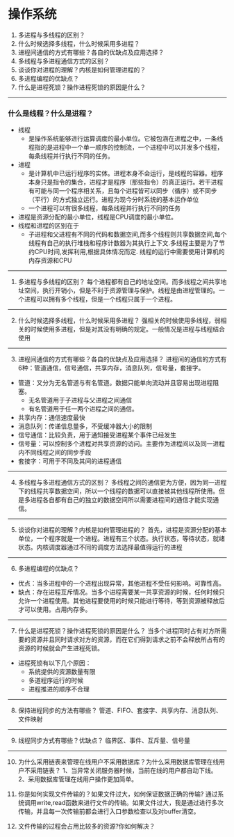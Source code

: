 # 操作系统

1. 多进程与多线程的区别？
2. 什么时候选择多线程，什么时候采用多进程？
3. 进程间通信的方式有哪些？各自的优缺点及应用选择？
4. 多线程与多进程通信方式的区别？
5. 谈谈你对进程的理解？内核是如何管理进程的？
6. 多进程编程的优缺点？
7. 什么是进程死锁？操作进程死锁的原因是什么？

***
### 什么是线程？什么是进程？
* 线程
  * 是操作系统能够进行运算调度的最小单位。它被包涵在进程之中，一条线程指的是进程中一个单一顺序的控制流，一个进程中可以并发多个线程，每条线程并行执行不同的任务。
 
* 进程
  * 是计算机中已运行程序的实体。进程本身不会运行，是线程的容器。程序本身只是指令的集合，进程才是程序（那些指令）的真正运行。若干进程有可能与同一个程序相关系，且每个进程皆可以同步（循序）或不同步（平行）的方式独立运行。进程为现今分时系统的基本运作单位
  * 一个进程可以有很多线程，每条线程并行执行不同的任务
* 进程是资源分配的最小单位，线程是CPU调度的最小单位。
* 线程和进程的区别在于
  * 子进程和父进程有不同的代码和数据空间,而多个线程则共享数据空间,每个线程有自己的执行堆栈和程序计数器为其执行上下文.多线程主要是为了节约CPU时间,发挥利用,根据具体情况而定. 线程的运行中需要使用计算机的内存资源和CPU

***

1. 多进程与多线程的区别？
每个进程都有自己的地址空间。而多线程之间共享地址空间，执行开销小，但是不利于资源管理与保护。线程是由进程管理的。一个进程可以拥有多个线程，但是一个线程只属于一个进程。

***

2. 什么时候选择多线程，什么时候采用多进程？
强相关的时候使用多线程，弱相关的时候使用多进程，但是对其没有明确的规定。一般情况是进程与线程结合使用

***

3. 进程间通信的方式有哪些？各自的优缺点及应用选择？
进程间的通信的方式有6种：管道通信，信号通信，共享内存，消息队列，信号量，套接字。
* 管道：又分为无名管道与有名管道。数据只能单向流动并且容易出现进程阻塞。
  * 无名管道用于子进程与父进程之间通信
  * 有名管道用于任一两个进程之间的通信。
* 共享内存：通信速度最快
* 消息队列：传递信息量多，不受缓冲器大小的限制
* 信号通信：比较负责，用于通知接受进程某个事件已经发生
* 信号量：可以控制多个进程对共享资源的访问。主要作为进程间以及同一进程内不同线程之间的同步手段
* 套接字：可用于不同及其间的进程通信

***

4. 多线程与多进程通信方式的区别？
多线程之间的通信更为方便，因为同一进程下的线程共享数据空间，所以一个线程的数据可以直接被其他线程所使用。但是多进程各自都有自己的独立的数据空间所以需要进程间的通信才能实现通信。

***

5. 谈谈你对进程的理解？内核是如何管理进程的？
首先，进程是资源分配的基本单位，一个程序就是一个进程。进程有三个状态。执行状态，等待状态，就绪状态。内核调度器通过不同的调度方法选择最值得运行的进程

***

6. 多进程编程的优缺点？
* 优点：当多进程中的一个进程出现异常，其他进程不受任何影响。可靠性高。
* 缺点：存在进程互斥情况。当多个进程需要某一共享资源的时候，任何时候只允许一个进程使用。其他进程要使用的时候只能进行等待，等到资源被释放后才可以使用。占用内存多。

***

7. 什么是进程死锁？操作进程死锁的原因是什么？
当多个进程同时占有对方所需要的资源并且同时请求对方的资源，而在它们得到请求之前不会释放所占有的资源的时候就会产生进程死锁。
* 进程死锁有以下几个原因：
  * 系统提供的资源数量有限
  * 多道程序运行的时候
  * 进程推进的顺序不合理

***

8. 保持进程同步的方法有哪些？
管道、FIFO、套接字、共享内存、消息队列、文件映射

***

9. 线程同步方式有哪些？优缺点？
临界区、事件、互斥量、信号量

***

10. 为什么采用链表来管理在线用户不采用数据库？为什么采用数据库管理在线用户不采用链表？
1、当异常关闭服务器时候，当前在线的用户都自动下线。
2、采用数据库管理在线用户操作更加简单。

11. 你是如何实现文件传输的？如果文件过大，如何保证数据正确的传输?
通过系统调用write,read函数来进行文件的传输。如果文件过大，我是通过进行多次传输，并且每一次传输前都会进行入口参数检查以及对buffer清空。

12. 文件传输的过程会占用比较多的资源?你如何解决？
